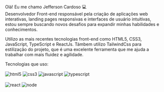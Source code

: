 Olá! Eu me chamo Jefferson Cardoso 💻 </br>
Desenvolvedor Front-end responsável pela criação de aplicações web interativas, landing pages responsivas e interfaces de usuário intuitivas, estou sempre buscando novos desafios para expandir minhas habilidades e conhecimentos.

Utilizo as mais recentes tecnologias front-end como HTML5, CSS3, JavaScript, TypeScript e ReactJs.
Támbem utilizo TailwindCss para estilização do projeto, que é uma excelente ferramenta que me ajuda a trabalhar com mais fluidez e  agilidade.

Tecnologias que uso:
<div style="display: inline_block">
<img align="center" alt="html5" src="https://img.shields.io/badge/HTML5-E34F26?style=for-the-badge&logo=html5&logoColor=white"/>
<img align="center" alt="css3" src="https://img.shields.io/badge/CSS3-1572B6?style=for-the-badge&logo=css3&logoColor=white"/>
<img align="center" alt="javascript" src="https://img.shields.io/badge/JavaScript-F7DF1E?style=for-the-badge&logo=javascript&logoColor=black"/> 
<img align="center" alt="typescript" src="https://img.shields.io/badge/TypeScript-007ACC?style=for-the-badge&logo=typescript&logoColor=white"/></br> </br>
<img align="center" alt="react" src="https://img.shields.io/badge/React-20232A?style=for-the-badge&logo=react&logoColor=61DAFB"/>
<img align="center" alt="node" src="https://img.shields.io/badge/Node.js-43853D?style=for-the-badge&logo=node.js&logoColor=white"/>
</div>



